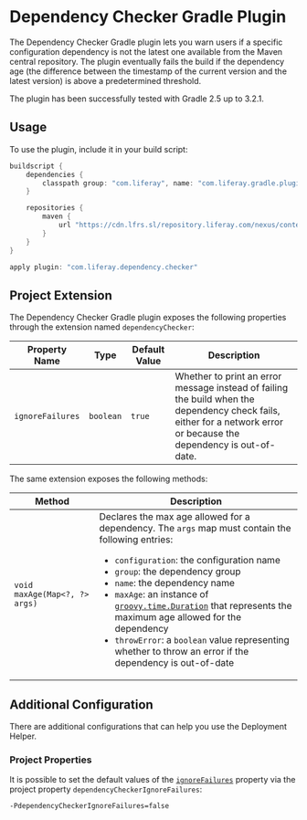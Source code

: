 # Dependency Checker Gradle Plugin [](id=dependency-checker-gradle-plugin)

The Dependency Checker Gradle plugin lets you warn users if a specific
configuration dependency is not the latest one available from the Maven central
repository. The plugin eventually fails the build if the dependency age (the
difference between the timestamp of the current version and the latest version)
is above a predetermined threshold.

The plugin has been successfully tested with Gradle 2.5 up to 3.2.1.

## Usage [](id=usage)

To use the plugin, include it in your build script:

```gradle
buildscript {
	dependencies {
		classpath group: "com.liferay", name: "com.liferay.gradle.plugins.dependency.checker", version: "1.0.0"
	}

	repositories {
		maven {
			url "https://cdn.lfrs.sl/repository.liferay.com/nexus/content/groups/public"
		}
	}
}

apply plugin: "com.liferay.dependency.checker"
```

## Project Extension [](id=project-extension)

The Dependency Checker Gradle plugin exposes the following properties through
the extension named `dependencyChecker`:

Property Name | Type | Default Value | Description
------------- | ---- | ------------- | -----------
<a name="ignorefailures"></a>`ignoreFailures` | `boolean` | `true` | Whether to print an error message instead of failing the build when the dependency check fails, either for a network error or because the dependency is out-of-date.

The same extension exposes the following methods:

Method | Description
------ | -----------
`void maxAge(Map<?, ?> args)` | Declares the max age allowed for a dependency. The `args` map must contain the following entries: <ul><li>`configuration`: the configuration name</li><li>`group`: the dependency group</li><li>`name`: the dependency name</li><li>`maxAge`: an instance of [`groovy.time.Duration`](http://docs.groovy-lang.org/latest/html/api/groovy/time/Duration.html) that represents the maximum age allowed for the dependency</li><li>`throwError`: a `boolean` value representing whether to throw an error if the dependency is out-of-date</li></ul>

## Additional Configuration [](id=additional-configuration)

There are additional configurations that can help you use the Deployment Helper.

### Project Properties [](id=project-properties)

It is possible to set the default values of the [`ignoreFailures`](#ignorefailures)
property via the project property `dependencyCheckerIgnoreFailures`:

	-PdependencyCheckerIgnoreFailures=false
